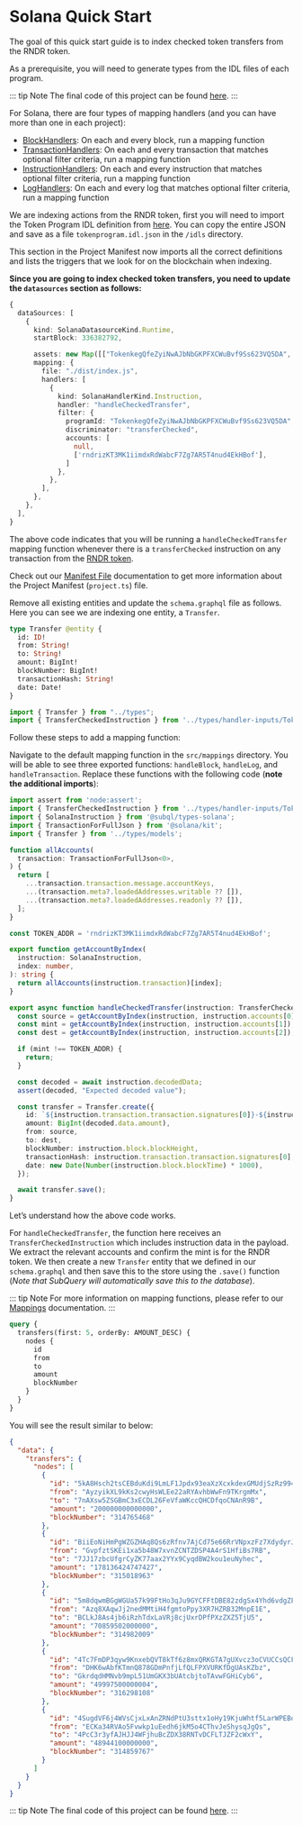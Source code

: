 # Solana Quick Start

The goal of this quick start guide is to index checked token transfers from the RNDR token.

<!-- @include: ../snippets/quickstart-reference.md -->

As a prerequisite, you will need to generate types from the IDL files of each program.

::: tip Note
The final code of this project can be found [here](https://github.com/subquery/solana-subql-starter/tree/main/Solana/solana-token-program-starter).
:::

<!-- @include: ../snippets/manifest-intro.md#level2 -->

For Solana, there are four types of mapping handlers (and you can have more than one in each project):

- [BlockHandlers](../../build/manifest/chain-specific/solana.md#mapping-handlers-and-filters): On each and every block, run a mapping function
- [TransactionHandlers](../../build/manifest/chain-specific/solana.md#mapping-handlers-and-filters): On each and every transaction that matches optional filter criteria, run a mapping function
- [InstructionHandlers](../../build/manifest/chain-specific/solana.md#mapping-handlers-and-filters): On each and every instruction that matches optional filter criteria, run a mapping function
- [LogHandlers](../../build/manifest/chain-specific/solana.md#mapping-handlers-and-filters): On each and every log that matches optional filter criteria, run a mapping function


We are indexing actions from the RNDR token, first you will need to import the Token Program IDL definition from [here](https://raw.githubusercontent.com/subquery/solana-subql-starter/refs/heads/main/Solana/solana-token-program-starter/idls/tokenprogram.idl.json). You can copy the entire JSON and save as a file `tokenprogram.idl.json` in the `/idls` directory.

This section in the Project Manifest now imports all the correct definitions and lists the triggers that we look for on the blockchain when indexing.

**Since you are going to index checked token transfers, you need to update the `datasources` section as follows:**

```ts
{
  dataSources: [
    {
      kind: SolanaDatasourceKind.Runtime,
      startBlock: 336382792,

      assets: new Map([["TokenkegQfeZyiNwAJbNbGKPFXCWuBvf9Ss623VQ5DA", { file: "./idls/tokenprogram.idl.json" }]]),
      mapping: {
        file: "./dist/index.js",
        handlers: [
          {
            kind: SolanaHandlerKind.Instruction,
            handler: "handleCheckedTransfer",
            filter: {
              programId: "TokenkegQfeZyiNwAJbNbGKPFXCWuBvf9Ss623VQ5DA",
              discriminator: "transferChecked",
              accounts: [
                null,
                ['rndrizKT3MK1iimdxRdWabcF7Zg7AR5T4nud4EkHBof'],
              ]
            },
          },
        ],
      },
    },
  ],
}
```

The above code indicates that you will be running a `handleCheckedTransfer` mapping function whenever there is a `transferChecked` instruction on any transaction from the [RNDR token](https://solscan.io/token/rndrizKT3MK1iimdxRdWabcF7Zg7AR5T4nud4EkHBof).

Check out our [Manifest File](../../build/manifest/chain-specific/solana.md) documentation to get more information about the Project Manifest (`project.ts`) file.

<!-- @include: ../snippets/schema-intro.md#level2 -->

Remove all existing entities and update the `schema.graphql` file as follows. Here you can see we are indexing one entity, a `Transfer`.

```graphql
type Transfer @entity {
  id: ID!
  from: String!
  to: String!
  amount: BigInt!
  blockNumber: BigInt!
  transactionHash: String!
  date: Date!
}
```

<!-- @include: ../snippets/note-on-entity-relationships.md -->


```ts
import { Transfer } from "../types";
import { TransferCheckedInstruction } from '../types/handler-inputs/TokenkegQfeZyiNwAJbNbGKPFXCWuBvf9Ss623VQ5DA';
```

<!-- @include: ../snippets/schema-note.md -->

<!-- @include: ../snippets/mapping-intro.md#level2 -->

Follow these steps to add a mapping function:

Navigate to the default mapping function in the `src/mappings` directory. You will be able to see three exported functions: `handleBlock`, `handleLog`, and `handleTransaction`. Replace these functions with the following code (**note the additional imports**):

```ts
import assert from 'node:assert';
import { TransferCheckedInstruction } from '../types/handler-inputs/TokenkegQfeZyiNwAJbNbGKPFXCWuBvf9Ss623VQ5DA';
import { SolanaInstruction } from '@subql/types-solana';
import { TransactionForFullJson } from '@solana/kit';
import { Transfer } from '../types/models';

function allAccounts(
  transaction: TransactionForFullJson<0>,
) {
  return [
    ...transaction.transaction.message.accountKeys,
    ...(transaction.meta?.loadedAddresses.writable ?? []),
    ...(transaction.meta?.loadedAddresses.readonly ?? []),
  ];
}

const TOKEN_ADDR = 'rndrizKT3MK1iimdxRdWabcF7Zg7AR5T4nud4EkHBof';

export function getAccountByIndex(
  instruction: SolanaInstruction,
  index: number,
): string {
  return allAccounts(instruction.transaction)[index];
}

export async function handleCheckedTransfer(instruction: TransferCheckedInstruction) {
  const source = getAccountByIndex(instruction, instruction.accounts[0]);
  const mint = getAccountByIndex(instruction, instruction.accounts[1]);
  const dest = getAccountByIndex(instruction, instruction.accounts[2]);

  if (mint !== TOKEN_ADDR) {
    return;
  }

  const decoded = await instruction.decodedData;
  assert(decoded, "Expected decoded value");

  const transfer = Transfer.create({
    id: `${instruction.transaction.transaction.signatures[0]}-${instruction.index.join('.')}`,
    amount: BigInt(decoded.data.amount),
    from: source,
    to: dest,
    blockNumber: instruction.block.blockHeight,
    transactionHash: instruction.transaction.transaction.signatures[0],
    date: new Date(Number(instruction.block.blockTime) * 1000),
  });

  await transfer.save();
}

```

Let’s understand how the above code works.

For `handleCheckedTransfer`, the function here receives an `TransferCheckedInstruction` which includes instruction data in the payload. We extract the relevant accounts and confirm the mint is for the RNDR token. We then create a new `Transfer` entity that we defined in our `schema.graphql` and then save this to the store using the `.save()` function (_Note that SubQuery will automatically save this to the database_).

::: tip Note
For more information on mapping functions, please refer to our [Mappings](../../build/mapping-functions/mapping/solana.md) documentation.
:::


<!-- @include: ../snippets/build.md -->

<!-- @include: ../snippets/run-locally.md -->

<!-- @include: ../snippets/query-intro.md -->

```graphql
query {
  transfers(first: 5, orderBy: AMOUNT_DESC) {
    nodes {
      id
      from
      to
      amount
      blockNumber
    }
  }
}
```

You will see the result similar to below:

```json
{
  "data": {
    "transfers": {
      "nodes": [
        {
          "id": "5kA8Hsch2tsCEBduKdi9LmLF1Jpdx93eaXzXcxkdexGMUdjSzRz994oNQQAb9vX4ZRQEmFdgupVPs9RiTsi5SWtP-3.1",
          "from": "AyzyikXL9kKs2cwyHsWLEe22aRYAvhbWwFn9TKrgmMx",
          "to": "7nAXsw5ZSGBmC3xECDL26FeVfaWKccQHCDfqoCNAnR9B",
          "amount": "200000000000000",
          "blockNumber": "314765468"
        },
        {
          "id": "BiiEoNiHmPgWZGZHAq8Qs6zRfnv7AjCd75e66RrVNpxzFz7XdydyrJXfcNoxHzqUUCLu6njGso4HUdjydGEBzZ4-2",
          "from": "GvpfztSKEi1xa5b48W7xvnZCNTZDSP4A4rS1HfiBs7RB",
          "to": "7JJ17zbcUfgrCyZK77aax2YYx9CyqdBW2kou1euNyhec",
          "amount": "178136424747427",
          "blockNumber": "315018963"
        },
        {
          "id": "5m8dqwmBGgWGUa57k99FtHo3qJu9GYCFFtDBE82zdgSx4Yhd6vdgZFuBcPcuD9ZkZjyrNMkwSrq3pVinUHdCd2aU-4",
          "from": "Azq8XAqwJj2nedMMtiH4fgmtoPpy3XR7HZRB32MnpE1E",
          "to": "BCLkJ8As4jb6iRzhTdxLaVRj8cjUxrDPfPXzZXZ5TjU5",
          "amount": "70859502000000",
          "blockNumber": "314982009"
        },
        {
          "id": "4Tc7FmDP3qyw9KnxebQVT8kTf6z8mxQRKGTA7gUXvcz3oCVUCCsQCFAyCa3eqK582qnqEiGV9ynMBCswTxNDM2vW-2",
          "from": "DHK6wAbfKTmnQ878GDmPnfjLfQLFPXVURKfDgUAsKZbz",
          "to": "GkrdqdHMNvb9mpL51UmGKX3bUAtcbjtoTAvwFGHiCyb6",
          "amount": "49997500000004",
          "blockNumber": "316298108"
        },
        {
          "id": "4SugdVF6j4WVsCjxLxAnZRNdPtU3sttx1oHy19KjuWhtf5LarWPEBoZsUHteUJad5sijY8r5LdxTzxhJayXuZLXG-2",
          "from": "ECKa34RVAo5Fvwkp1uEedh6jkM5o4CThvJeShysqJgQs",
          "to": "4PcC3r3yfAJHJJ4WFjhuBcZDX38RNTvDCFLTJZF2cWxY",
          "amount": "48944100000000",
          "blockNumber": "314859767"
        }
      ]
    }
  }
}
```

::: tip Note
The final code of this project can be found [here](https://github.com/subquery/solana-subql-starter/tree/main/Solana/solana-token-program-starter).
:::

<!-- @include: ../snippets/whats-next.md -->
